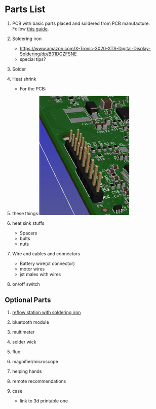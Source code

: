 # Parts List
1. PCB with basic parts placed and soldered from PCB manufacture.  Follow [this guide](../orderingGuide/readme.md). 

1. Soldering iron
    * https://www.amazon.com/X-Tronic-3020-XTS-Digital-Display-Soldering/dp/B01DGZFSNE
    * special tips? 

1. Solder

1. Heat shrink
    * For the PCB: 

1. these things:![](theseThings.png)

1. heat sink stuffs
    * Spacers
    * bults
    * nuts

1. Wire and cables and connectors
    * Battery wire(xt connector)
    * motor wires
    * jst males with wires

1. on/off switch
## Optional Parts
1.  [reflow station with soldering iron](https://www.amazon.com/Flexzion-Digital-Soldering-Station-Desoldering/dp/B0154G4A28)

1. bluetooth module

1. multimeter

1. solder wick

1. flux

1. magnifier/microscope

1. helping hands

1. remote recommendations

1. case
    * link to 3d printable one